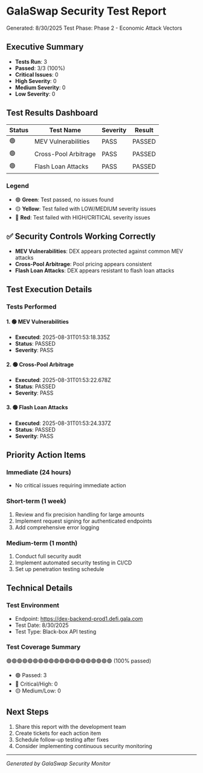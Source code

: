 # GalaSwap Security Test Report
Generated: 8/30/2025
Test Phase: Phase 2 - Economic Attack Vectors

## Executive Summary

- **Tests Run**: 3
- **Passed**: 3/3 (100%)
- **Critical Issues**: 0
- **High Severity**: 0
- **Medium Severity**: 0
- **Low Severity**: 0

## Test Results Dashboard

| Status | Test Name | Severity | Result |
|--------|-----------|----------|--------|
| 🟢 | MEV Vulnerabilities | PASS | PASSED |
| 🟢 | Cross-Pool Arbitrage | PASS | PASSED |
| 🟢 | Flash Loan Attacks | PASS | PASSED |


### Legend
- 🟢 **Green**: Test passed, no issues found
- 🟡 **Yellow**: Test failed with LOW/MEDIUM severity issues
- 🔴 **Red**: Test failed with HIGH/CRITICAL severity issues

## ✅ Security Controls Working Correctly

- **MEV Vulnerabilities**: DEX appears protected against common MEV attacks
- **Cross-Pool Arbitrage**: Pool pricing appears consistent
- **Flash Loan Attacks**: DEX appears resistant to flash loan attacks


## Test Execution Details

### Tests Performed

#### 1. 🟢 MEV Vulnerabilities
- **Executed**: 2025-08-31T01:53:18.335Z
- **Status**: PASSED
- **Severity**: PASS

#### 2. 🟢 Cross-Pool Arbitrage
- **Executed**: 2025-08-31T01:53:22.678Z
- **Status**: PASSED
- **Severity**: PASS

#### 3. 🟢 Flash Loan Attacks
- **Executed**: 2025-08-31T01:53:24.337Z
- **Status**: PASSED
- **Severity**: PASS


## Priority Action Items

### Immediate (24 hours)
- No critical issues requiring immediate action

### Short-term (1 week)
1. Review and fix precision handling for large amounts
2. Implement request signing for authenticated endpoints
3. Add comprehensive error logging

### Medium-term (1 month)  
1. Conduct full security audit
2. Implement automated security testing in CI/CD
3. Set up penetration testing schedule

## Technical Details

### Test Environment
- Endpoint: https://dex-backend-prod1.defi.gala.com
- Test Date: 8/30/2025
- Test Type: Black-box API testing

### Test Coverage Summary

🟢🟢🟢🟢🟢🟢🟢🟢🟢🟢🟢🟢🟢🟢🟢🟢🟢🟢🟢🟢 (100% passed)

- 🟢 Passed: 3
- 🔴 Critical/High: 0
- 🟡 Medium/Low: 0

## Next Steps

1. Share this report with the development team
2. Create tickets for each action item
3. Schedule follow-up testing after fixes
4. Consider implementing continuous security monitoring

---
*Generated by GalaSwap Security Monitor*
